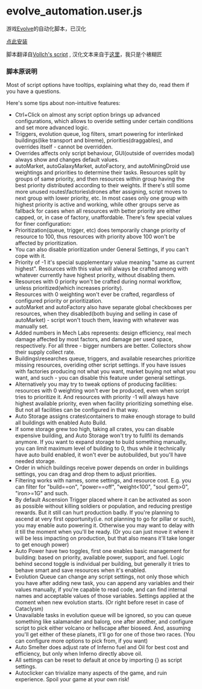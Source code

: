 # evolve_automation.user.js

游戏[Evolve](https://pmotschmann.github.io/Evolve/)的自动化脚本，已汉化

[点此安装](https://github.com/linxiwind/evolve_automation.user.js/raw/main/evolve_automation.user.js)

脚本翻译自[Vollch's script](https://gist.github.com/Vollch/b1a5eec305558a48b7f4575d317d7dd1) , 汉化文本来自于[这里](https://gitee.com/by22dgb/evolvescript)，我只是个裱糊匠

### 脚本原说明

Most of script options have tooltips, explaining what they do, read them if you have a questions.

 Here's some tips about non-intuitive features:

- Ctrl+Click on almost any script option brings up advanced configurations, which allows to overide setting under certain conditions and set more advanced logic.
- Triggers, evolution queue, log filters, smart powering for interlinked buildings(like transport and bireme), priorities(draggables), and overrides itself - cannot be overridden.
- Overrides affects only script behaviour, GUI(outside of overrides modal) always show and changes default values.
- autoMarket, autoGalaxyMarket, autoFactory, and autoMiningDroid use weightings and priorities to determine their tasks. Resources split by groups of same priority, and then resources within group having the best priority distributed according to their weights. If there's still some more unused routes\factories\drones after assigning, script moves to next group with lower priority, etc. In most cases only one group with highest priority is active and working, while other groups serve as fallback for cases when all resources with better priority are either capped, or, in case of factory, unaffordable. There's few special values for finer configuration:
- Prioritization(queue, trigger, etc) does temporarily change priority of resource to 100, thus resources with priority above 100 won't be affected by prioritization.
- You can also disable prioritization under General Settings, if you can't cope with it.
- Priority of -1 it's special supplementary value meaning "same as current highest". Resources with this value will always be crafted among with whatever currently have  highest priority, without disabling them.
- Resources with 0 priority won't be crafted during normal workflow, unless prioritized(which increases priority).
- Resources with 0 weighting won't ever be crafted, regardless of configured priority or prioritization.
- autoMarket and autoFactory also have separate global checkboxes per resources, when they disabled(both buying and selling in case of autoMarket) - script won't touch them, leaving with whatever was manually set.
- Added numbers in Mech Labs represents: design efficiency, real mech damage affected by most factors, and damage per used space, respectively. For all three - bigger numbers are better. Collectors show their supply collect rate.
- Buildings\researches queue, triggers, and available researches prioritize missing resources, overiding other script settings. If you have issues with factories producing not what you want, market buying not what you want, and such - you can disable this feature under general settings.
- Alternatively you may try to tweak options of producing facilities: resources with 0 weighting won't ever be produced, even when script tries to prioritize it. And resources with priority -1 will always have highest available priority, even when facility prioritizing something else. But not all facilities can be configured in that way.
- Auto Storage assigns crates\containers to make enough storage to build all buildings with enabled Auto Build.
- If some storage grew too high, taking all crates, you can disable expensive building, and Auto Storage won't try to fullfil its demands anymore. If you want to expand storage to build something manually, you can limit maximum level of building to 0, thus while it technically have auto build enabled, it won't ever be autobuilded, but you'll have needed storage.
- Order in which buildings receive power depends on order in buildings settings, you can drag and drop them to adjust priorities.
- Filtering works with names, some settings, and resource cost. E.g. you can filter for "build==on", "power==off", "weight<100", "soul gem>0", "iron>=1G" and such.
- By default Ascension Trigger placed where it can be activated as soon as possible without killing soldiers or population, and reducing prestige rewards. But it still can hurt production badly. If you're planning to ascend at very first opportunity(i.e. not planning to go for pillar or such), you may enable auto powering it. Otherwise you may want to delay with it till the moment when you'll be ready. (Or you can just move it where it will be less impacting on production, but that also means it'll take longer to get enough power)
- Auto Power have two toggles, first one enables basic management for building: based on priority, available power, support, and fuel. Logic behind second toggle is individual per building, but generally it tries to behave smart and save resources when it's enabled.
- Evolution Queue can change any script settings, not only those which you have after adding new task, you can append any variables and their values manually, if you're capable to read code, and can find internal names and acceptable values of those variables. Settings applied at the moment when new evolution starts. (Or right before reset in case of Cataclysm)
- Unavailable tasks in evolution queue will be ignored, so you can queue something like salamander and balorg, one after another, and configure script to pick either volcano or hellscape after bioseed. And, assuming you'll get either of these planets, it'll go for one of those two races. (You can configure more options to pick from, if you want)
- Auto Smelter does adjust rate of Inferno fuel and Oil for best cost and efficiency, but only when Inferno directly above oil.
- All settings can be reset to default at once by importing {} as script settings.
- Autoclicker can trivialize many aspects of the game, and ruin experience. Spoil your game at your own risk!
